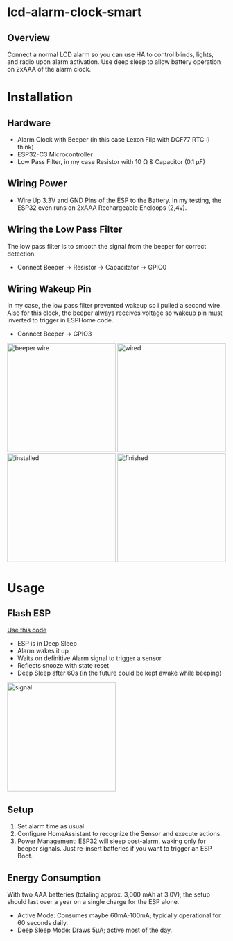 # lcd-alarm-clock-smart

## Overview
Connect a normal LCD alarm so you can use HA to control blinds, lights, and radio upon alarm activation. Use deep sleep to allow battery operation on 2xAAA of the alarm clock.

# Installation

## Hardware

- Alarm Clock with Beeper (in this case Lexon Flip with DCF77 RTC (i think)
- ESP32-C3 Microcontroller
- Low Pass Filter, in my case	Resistor with 10 Ω &	Capacitor (0.1 µF)

## Wiring Power
- Wire Up 3.3V and GND Pins of the ESP to the Battery. In my testing, the ESP32 even runs on 2xAAA Rechargeable Eneloops (2,4v). 

## Wiring the Low Pass Filter
The low pass filter is to smooth the signal from the beeper for correct detection.
-	Connect Beeper -> Resistor -> Capacitator -> GPIO0

## Wiring Wakeup Pin
In my case, the low pass filter prevented wakeup so i pulled a second wire. Also for this clock, the beeper always receives voltage so wakeup pin must inverted to trigger in ESPHome code.
- Connect Beeper -> GPIO3
<img width="250" alt="beeper wire" src="https://github.com/chriopter/lcd-alarm-clock-smart/assets/82179548/70159995-f6fe-46b5-af25-0b57c11fdf90">
<img width="250" alt="wired" src="https://github.com/chriopter/lcd-alarm-clock-smart/assets/82179548/88678080-b19e-435f-904c-c24c5a8993ec">
<img width="250" alt="installed" src="https://github.com/chriopter/lcd-alarm-clock-smart/assets/82179548/ed5c5c60-8dab-4e11-a2a2-7f17d929e765">
<img width="250" alt="finished" src="https://github.com/chriopter/lcd-alarm-clock-smart/assets/82179548/60b2974d-0bf7-4be9-b1dd-fa4bd612b2dd">



# Usage

## Flash ESP
[Use this code](Wecker.yaml)
- ESP is in Deep Sleep
- Alarm wakes it up
- Waits on definitive Alarm signal to trigger a sensor
- Reflects snooze with state reset
- Deep Sleep after 60s (in the future could be kept awake while beeping)
<img width="250" alt="signal" src="https://github.com/chriopter/lcd-alarm-clock-smart/assets/82179548/623985fa-9a9c-419d-8a0f-7bb44fc31f5c">

## Setup

1.	Set alarm time as usual.
2.	Configure HomeAssistant to recognize the Sensor and execute actions.
3.	Power Management: ESP32 will sleep post-alarm, waking only for beeper signals. Just re-insert batteries if you want to trigger an ESP Boot.

## Energy Consumption
With two AAA batteries (totaling approx. 3,000 mAh at 3.0V), the setup should last over a year on a single charge for the ESP alone.
- Active Mode: Consumes maybe 60mA-100mA; typically operational for 60 seconds daily.
- Deep Sleep Mode: Draws 5µA; active most of the day.
